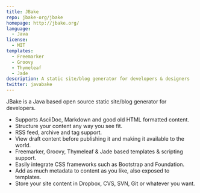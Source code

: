 ```yaml
---
title: JBake
repo: jbake-org/jbake
homepage: http://jbake.org/
language:
  - Java
license:
  - MIT
templates:
  - Freemarker
  - Groovy
  - Thymeleaf
  - Jade
description: A static site/blog generator for developers & designers
twitter: javabake
---
```


JBake is a Java based open source static site/blog generator for developers.

* Supports AsciiDoc, Markdown and good old HTML formatted content.
* Structure your content any way you see fit.
* RSS feed, archive and tag support.
* View draft content before publishing it and making it available to the world.
* Freemarker, Groovy, Thymeleaf & Jade based templates & scripting support.
* Easily integrate CSS frameworks such as Bootstrap and Foundation.
* Add as much metadata to content as you like, also exposed to templates.
* Store your site content in Dropbox, CVS, SVN, Git or whatever you want.
